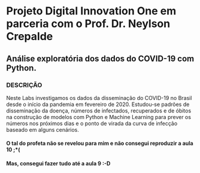 # Projeto Digital Innovation One em parceria com o Prof. Dr. Neylson Crepalde

## Análise exploratória dos dados do COVID-19 com Python.

### DESCRIÇÃO

Neste Labs investigamos os dados da disseminação do COVID-19 no Brasil desde o início da pandemia em fevereiro de 2020. 
Estudou-se padrões de disseminação da doença, números de infectados, recuperados e de óbitos na construção de modelos com Python e Machine Learning para prever os números nos próximos dias e o ponto de virada da curva de infecção baseado em alguns cenários.

#### O tal do profeta não se revelou para mim e não consegui reproduzir a aula 10 ;*(
#### Mas, consegui fazer tudo até a aula 9 :-D
